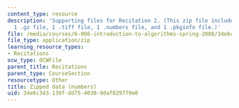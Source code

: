 ```yaml
---
content_type: resource
description: 'Supporting files for Recitation 2. (This zip file includes: 2 .jpg files,
  1 .gz file, 1 .tiff file, 1 .numbers file, and 1 .pkginfo file.)'
file: /media/courses/6-006-introduction-to-algorithms-spring-2008/34e6c343139fdd7540309daf829779e0_recitation02_data.zip
file_type: application/zip
learning_resource_types:
- Recitations
ocw_type: OCWFile
parent_title: Recitations
parent_type: CourseSection
resourcetype: Other
title: Zipped data (numbers)
uid: 34e6c343-139f-dd75-4030-9daf829779e0
---
```

